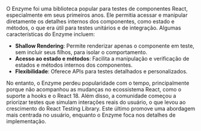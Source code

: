 O Enzyme foi uma biblioteca popular para testes de componentes React, especialmente em seus primeiros anos. Ele permitia acessar e manipular diretamente os detalhes internos dos componentes, como estado e métodos, o que era útil para testes unitários e de integração. Algumas características do Enzyme incluem:

- **Shallow Rendering**: Permite renderizar apenas o componente em teste, sem incluir seus filhos, para isolar o comportamento.
- **Acesso ao estado e métodos**: Facilita a manipulação e verificação de estados e métodos internos dos componentes.
- **Flexibilidade**: Oferece APIs para testes detalhados e personalizados.

No entanto, o Enzyme perdeu popularidade com o tempo, principalmente porque não acompanhou as mudanças no ecossistema React, como o suporte a hooks e o React 18. Além disso, a comunidade começou a priorizar testes que simulam interações reais do usuário, o que levou ao crescimento do React Testing Library. Este último promove uma abordagem mais centrada no usuário, enquanto o Enzyme foca nos detalhes de implementação.

